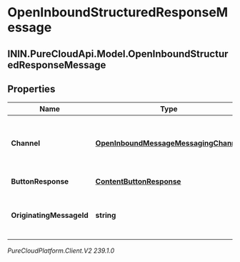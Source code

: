 # OpenInboundStructuredResponseMessage

## ININ.PureCloudApi.Model.OpenInboundStructuredResponseMessage

## Properties

|Name | Type | Description | Notes|
|------------ | ------------- | ------------- | -------------|
| **Channel** | [**OpenInboundMessageMessagingChannel**](OpenInboundMessageMessagingChannel) | Channel-specific information that describes the message and the message channel/provider. | |
| **ButtonResponse** | [**ContentButtonResponse**](ContentButtonResponse) | Button response element. | |
| **OriginatingMessageId** | **string** | Id of original structured message that this messages responds to. | |



_PureCloudPlatform.Client.V2 239.1.0_
